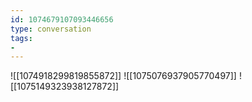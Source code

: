 ```yaml
---
id: 1074679107093446656
type: conversation
tags:
- 
---
```

![[1074918299819855872]]
![[1075076937905770497]]
![[1075149323938127872]]

